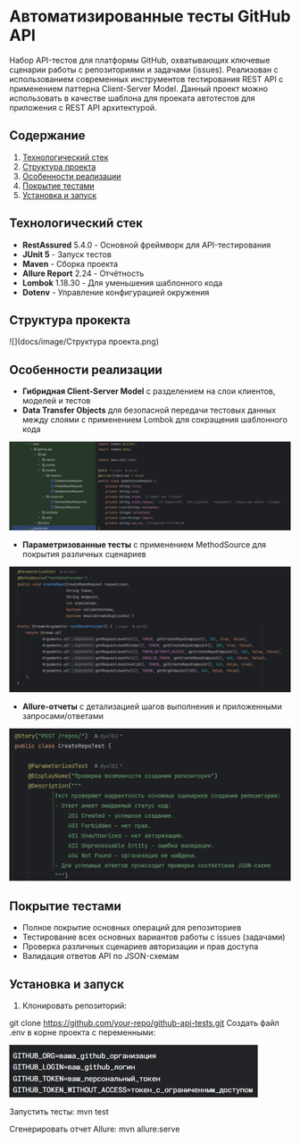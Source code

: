 # Автоматизированные тесты GitHub API

Набор API-тестов для платформы GitHub, охватывающих ключевые сценарии работы с репозиториями и задачами (issues). Реализован с использованием современных инструментов тестирования REST API с применением паттерна Client-Server Model.
Данный проект можно использовать в качестве шаблона для проеката автотестов для приложения с REST API архитектурой.

## Содержание
1. [Технологический стек](#технологический-стек)
2. [Структура проекта](#структура-проекта)
3. [Особенности реализации](#особенности-реализации)
4. [Покрытие тестами](#покрытие-тестами)
5. [Установка и запуск](#установка-и-запуск)

## Технологический стек
- **RestAssured** 5.4.0 - Основной фреймворк для API-тестирования
- **JUnit 5** - Запуск тестов
- **Maven** - Сборка проекта
- **Allure Report** 2.24 - Отчётность
- **Lombok** 1.18.30 - Для уменьшения шаблонного кода
- **Dotenv** - Управление конфигурацией окружения

## Структура прокекта
![](docs/image/Структура проекта.png)

## Особенности реализации
- **Гибридная Client-Server Model** с разделением на слои клиентов, моделей и тестов
- **Data Transfer Objects** для безопасной передачи тестовых данных между слоями c применением Lombok для сокращения шаблонного кода

![](docs/image/DTO.png)
- **Параметризованные тесты** с применением MethodSource для покрытия различных сценариев

![](docs/image/параметр.png)
- **Allure-отчеты** с детализацией шагов выполнения и приложенными запросами/ответами

![](docs/image/allure.png)

## Покрытие тестами
- Полное покрытие основных операций для репозиториев
- Тестирование всех основных вариантов работы с issues (задачами)
- Проверка различных сценариев авторизации и прав доступа
- Валидация ответов API по JSON-схемам

## Установка и запуск
1. Клонировать репозиторий:

git clone https://github.com/your-repo/github-api-tests.git
Создать файл .env в корне проекта с переменными:

![](docs/image/переменные.png)

Запустить тесты:
mvn test

Сгенерировать отчет Allure:
mvn allure:serve